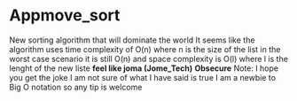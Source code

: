 # Appmove_sort
New sorting algorithm that will  dominate the world
It seems like the algorithm uses time complexity of O(n) where n is the size of the list in the worst case scenario it is still O(n)  and space complexity is O(l) where l is the lenght of the new liste **feel like joma (Jome_Tech)** **Obsecure**  Note: I hope you get the joke I am not sure of what I have said is true I am a newbie to Big O notation so any tip is welcome 
